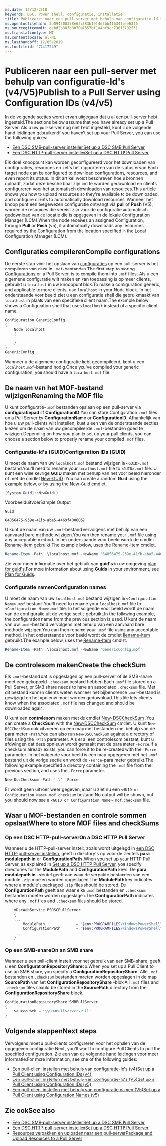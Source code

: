 ```yaml
---
ms.date: 12/12/2018
keywords: DSC, Power shell, configuratie, installatie
title: Publiceren naar een pull-server met behulp van configuratie-Id's (v4/V5)
ms.openlocfilehash: 3b094308338e62c783b19f4d3bb41634feee63f6
ms.sourcegitcommit: debd2b38fb8070a7357bf1a4bf9cc736f3702f31
ms.translationtype: MT
ms.contentlocale: nl-NL
ms.lasthandoff: 12/05/2019
ms.locfileid: "74417249"
---
```

# <a name="publish-to-a-pull-server-using-configuration-ids-v4v5"></a><span data-ttu-id="fe6a4-103">Publiceren naar een pull-server met behulp van configuratie-Id's (v4/V5)</span><span class="sxs-lookup"><span data-stu-id="fe6a4-103">Publish to a Pull Server using Configuration IDs (v4/v5)</span></span>

<span data-ttu-id="fe6a4-104">In de volgende secties wordt ervan uitgegaan dat u al een pull-server hebt ingesteld.</span><span class="sxs-lookup"><span data-stu-id="fe6a4-104">The sections below assume that you have already set up a Pull Server.</span></span> <span data-ttu-id="fe6a4-105">Als u uw pull-server nog niet hebt ingesteld, kunt u de volgende hand leidingen gebruiken:</span><span class="sxs-lookup"><span data-stu-id="fe6a4-105">If you haven't set up your Pull Server, you can use the following guides:</span></span>

- [<span data-ttu-id="fe6a4-106">Een DSC SMB-pull-server instellen</span><span class="sxs-lookup"><span data-stu-id="fe6a4-106">Set up a DSC SMB Pull Server</span></span>](pullServerSmb.md)
- [<span data-ttu-id="fe6a4-107">Een DSC HTTP-pull-server instellen</span><span class="sxs-lookup"><span data-stu-id="fe6a4-107">Set up a DSC HTTP Pull Server</span></span>](pullServer.md)

<span data-ttu-id="fe6a4-108">Elk doel knooppunt kan worden geconfigureerd voor het downloaden van configuraties, resources en zelfs het rapporteren van de status ervan.</span><span class="sxs-lookup"><span data-stu-id="fe6a4-108">Each target node can be configured to download configurations, resources, and even report its status.</span></span> <span data-ttu-id="fe6a4-109">In dit artikel wordt beschreven hoe u bronnen uploadt, zodat deze beschikbaar zijn om te worden gedownload en clients configureren voor het automatisch downloaden van resources.</span><span class="sxs-lookup"><span data-stu-id="fe6a4-109">This article shows you how to upload resources so they're available to be downloaded, and configure clients to automatically download resources.</span></span> <span data-ttu-id="fe6a4-110">Wanneer het knoop punt een toegewezen configuratie ontvangt via **pull** of **Push** (V5), worden de resources die vereist zijn voor de configuratie automatisch gedownload van de locatie die is opgegeven in de lokale Configuration Manager (LCM).</span><span class="sxs-lookup"><span data-stu-id="fe6a4-110">When the node receives an assigned Configuration, through **Pull** or **Push** (v5), it automatically downloads any resources required by the Configuration from the location specified in the Local Configuration Manager (LCM).</span></span>

## <a name="compile-configurations"></a><span data-ttu-id="fe6a4-111">Configuraties compileren</span><span class="sxs-lookup"><span data-stu-id="fe6a4-111">Compile configurations</span></span>

<span data-ttu-id="fe6a4-112">De eerste stap voor het opslaan van [configuraties](../configurations/configurations.md) op een pull-server is het compileren van deze in `.mof`-bestanden.</span><span class="sxs-lookup"><span data-stu-id="fe6a4-112">The first step to storing [Configurations](../configurations/configurations.md) on a Pull Server, is to compile them into `.mof` files.</span></span> <span data-ttu-id="fe6a4-113">Als u een algemene configuratie wilt maken en van toepassing is op meer clients, gebruikt u `localhost` in uw knooppunt blok.</span><span class="sxs-lookup"><span data-stu-id="fe6a4-113">To make a configuration generic, and applicable to more clients, use `localhost` in your Node block.</span></span> <span data-ttu-id="fe6a4-114">In het onderstaande voor beeld ziet u een configuratie shell die gebruikmaakt van `localhost` in plaats van een specifieke client naam.</span><span class="sxs-lookup"><span data-stu-id="fe6a4-114">The example below shows a Configuration shell that uses `localhost` instead of a specific client name.</span></span>

```powershell
Configuration GenericConfig
{
    Node localhost
    {

    }
}
GenericConfig
```

<span data-ttu-id="fe6a4-115">Wanneer u de algemene configuratie hebt gecompileerd, hebt u een `localhost.mof`-bestand nodig.</span><span class="sxs-lookup"><span data-stu-id="fe6a4-115">Once you've compiled your generic configuration, you should have a `localhost.mof` file.</span></span>

## <a name="renaming-the-mof-file"></a><span data-ttu-id="fe6a4-116">De naam van het MOF-bestand wijzigen</span><span class="sxs-lookup"><span data-stu-id="fe6a4-116">Renaming the MOF file</span></span>

<span data-ttu-id="fe6a4-117">U kunt configuratie-`.mof` bestanden opslaan op een pull-server via **configuratiepad** of **ConfigurationID**.</span><span class="sxs-lookup"><span data-stu-id="fe6a4-117">You can store Configuration `.mof` files on a Pull Server by **ConfigurationName** or **ConfigurationID**.</span></span> <span data-ttu-id="fe6a4-118">Afhankelijk van hoe u uw pull-clients wilt instellen, kunt u een van de onderstaande secties kiezen om de naam van uw gecompileerde `.mof`-bestanden goed te wijzigen.</span><span class="sxs-lookup"><span data-stu-id="fe6a4-118">Depending on how you plan to set up your pull clients, you can choose a section below to properly rename your compiled `.mof` files.</span></span>

### <a name="configuration-ids-guid"></a><span data-ttu-id="fe6a4-119">Configuratie-Id's (GUID)</span><span class="sxs-lookup"><span data-stu-id="fe6a4-119">Configuration IDs (GUID)</span></span>

<span data-ttu-id="fe6a4-120">U moet de naam van uw `localhost.mof` bestand wijzigen in `<GUID>.mof` bestand.</span><span class="sxs-lookup"><span data-stu-id="fe6a4-120">You'll need to rename your `localhost.mof` file to `<GUID>.mof` file.</span></span> <span data-ttu-id="fe6a4-121">U kunt een wille keurige **GUID** maken met behulp van het voor beeld hieronder of met de cmdlet [New-GUID](/powershell/module/microsoft.powershell.utility/new-guid) .</span><span class="sxs-lookup"><span data-stu-id="fe6a4-121">You can create a random **Guid** using the example below, or by using the [New-Guid](/powershell/module/microsoft.powershell.utility/new-guid) cmdlet.</span></span>

```powershell
[System.Guid]::NewGuid()
```

<span data-ttu-id="fe6a4-122">Voorbeelduitvoer</span><span class="sxs-lookup"><span data-stu-id="fe6a4-122">Sample Output</span></span>

```Output
Guid
----
64856475-939e-41fb-aba5-4469f4006059
```

<span data-ttu-id="fe6a4-123">U kunt de naam van uw `.mof`-bestand vervolgens met behulp van een aanvaard bare methode wijzigen.</span><span class="sxs-lookup"><span data-stu-id="fe6a4-123">You can then rename your `.mof` file using any acceptable method.</span></span> <span data-ttu-id="fe6a4-124">In het onderstaande voor beeld wordt de cmdlet [Rename-item](/powershell/module/microsoft.powershell.management/rename-item) gebruikt.</span><span class="sxs-lookup"><span data-stu-id="fe6a4-124">The example below, uses the [Rename-Item](/powershell/module/microsoft.powershell.management/rename-item) cmdlet.</span></span>

```powershell
Rename-Item -Path .\localhost.mof -NewName '64856475-939e-41fb-aba5-4469f4006059.mof'
```

<span data-ttu-id="fe6a4-125">Zie voor meer informatie over het gebruik van **guid's** in uw omgeving [plan for guid's](/powershell/scripting/dsc/secureserver#guids).</span><span class="sxs-lookup"><span data-stu-id="fe6a4-125">For more information about using **Guids** in your environment, see [Plan for Guids](/powershell/scripting/dsc/secureserver#guids).</span></span>

### <a name="configuration-names"></a><span data-ttu-id="fe6a4-126">Configuratie namen</span><span class="sxs-lookup"><span data-stu-id="fe6a4-126">Configuration names</span></span>

<span data-ttu-id="fe6a4-127">U moet de naam van uw `localhost.mof` bestand wijzigen in `<Configuration Name>.mof` bestand.</span><span class="sxs-lookup"><span data-stu-id="fe6a4-127">You'll need to rename your `localhost.mof` file to `<Configuration Name>.mof` file.</span></span> <span data-ttu-id="fe6a4-128">In het volgende voor beeld wordt de naam van de configuratie uit de vorige sectie gebruikt.</span><span class="sxs-lookup"><span data-stu-id="fe6a4-128">In the following example, the configuration name from the previous section is used.</span></span> <span data-ttu-id="fe6a4-129">U kunt de naam van uw `.mof`-bestand vervolgens met behulp van een aanvaard bare methode wijzigen.</span><span class="sxs-lookup"><span data-stu-id="fe6a4-129">You can then rename your `.mof` file using any acceptable method.</span></span> <span data-ttu-id="fe6a4-130">In het onderstaande voor beeld wordt de cmdlet [Rename-item](/powershell/module/microsoft.powershell.management/rename-item) gebruikt.</span><span class="sxs-lookup"><span data-stu-id="fe6a4-130">The example below, uses the [Rename-Item](/powershell/module/microsoft.powershell.management/rename-item) cmdlet.</span></span>

```powershell
Rename-Item -Path .\localhost.mof -NewName 'GenericConfig.mof'
```

## <a name="create-the-checksum"></a><span data-ttu-id="fe6a4-131">De controlesom maken</span><span class="sxs-lookup"><span data-stu-id="fe6a4-131">Create the checkSum</span></span>

<span data-ttu-id="fe6a4-132">Elk `.mof`-bestand dat is opgeslagen op een pull-server of de SMB-share moet een gekoppeld `.checksum` bestand hebben.</span><span class="sxs-lookup"><span data-stu-id="fe6a4-132">Each `.mof` file stored on a Pull Server, or SMB share needs to have an associated `.checksum` file.</span></span>
<span data-ttu-id="fe6a4-133">Met dit bestand kunnen clients weten wanneer het bijbehorende `.mof`-bestand is gewijzigd en het opnieuw moet worden gedownload.</span><span class="sxs-lookup"><span data-stu-id="fe6a4-133">This file lets clients know when the associated `.mof` file has changed and should be downloaded again.</span></span>

<span data-ttu-id="fe6a4-134">U kunt een **controlesom** maken met de cmdlet [New-DSCCheckSum](/powershell/module/psdesiredstateconfiguration/new-dscchecksum) .</span><span class="sxs-lookup"><span data-stu-id="fe6a4-134">You can create a **CheckSum** with the [New-DSCCheckSum](/powershell/module/psdesiredstateconfiguration/new-dscchecksum) cmdlet.</span></span> <span data-ttu-id="fe6a4-135">U kunt `New-DSCCheckSum` ook uitvoeren op een map met bestanden met behulp van de para meter `-Path`.</span><span class="sxs-lookup"><span data-stu-id="fe6a4-135">You can also run `New-DSCCheckSum` against a directory of files using the `-Path` parameter.</span></span>
<span data-ttu-id="fe6a4-136">Als er al een controlesom bestaat, kunt u afdwingen dat deze opnieuw wordt gemaakt met de para meter `-Force`.</span><span class="sxs-lookup"><span data-stu-id="fe6a4-136">If a checksum already exists, you can force it to be re-created with the `-Force` parameter.</span></span> <span data-ttu-id="fe6a4-137">In het volgende voor beeld is een map opgegeven met het `.mof`-bestand uit de vorige sectie en wordt de `-Force`-para meter gebruikt.</span><span class="sxs-lookup"><span data-stu-id="fe6a4-137">The following example specified a directory containing the `.mof` file from the previous section, and uses the `-Force` parameter.</span></span>

```powershell
New-DscChecksum -Path '.\' -Force
```

<span data-ttu-id="fe6a4-138">Er wordt geen uitvoer weer gegeven, maar u ziet nu een `<GUID or Configuration Name>.mof.checksum` bestand.</span><span class="sxs-lookup"><span data-stu-id="fe6a4-138">No output will be shown, but you should now see a `<GUID or Configuration Name>.mof.checksum` file.</span></span>

## <a name="where-to-store-mof-files-and-checksums"></a><span data-ttu-id="fe6a4-139">Waar u MOF-bestanden en controle sommen opslaat</span><span class="sxs-lookup"><span data-stu-id="fe6a4-139">Where to store MOF files and checkSums</span></span>

### <a name="on-a-dsc-http-pull-server"></a><span data-ttu-id="fe6a4-140">Op een DSC HTTP-pull-server</span><span class="sxs-lookup"><span data-stu-id="fe6a4-140">On a DSC HTTP Pull Server</span></span>

<span data-ttu-id="fe6a4-141">Wanneer u de HTTP-pull-server instelt, zoals wordt uitgelegd in [een DSC HTTP-pull-server instellen](pullServer.md), geeft u directory's op voor de sleutels **para modulepath in** en **ConfigurationPath** .</span><span class="sxs-lookup"><span data-stu-id="fe6a4-141">When you set up your HTTP Pull Server, as explained in [Set up a DSC HTTP Pull Server](pullServer.md), you specify directories for the **ModulePath** and **ConfigurationPath** keys.</span></span> <span data-ttu-id="fe6a4-142">De **para modulepath in** -sleutel geeft aan waar de verpakte bestanden van een module `.zip` moeten worden opgeslagen.</span><span class="sxs-lookup"><span data-stu-id="fe6a4-142">The **ModulePath** key indicates where a module's packaged `.zip` files should be stored.</span></span> <span data-ttu-id="fe6a4-143">De **ConfigurationPath** geeft aan waar elke `.mof` bestanden en `.checksum` bestanden moeten worden opgeslagen.</span><span class="sxs-lookup"><span data-stu-id="fe6a4-143">The **ConfigurationPath** indicates where any `.mof` files and `.checksum` files should be stored.</span></span>

```powershell
    xDscWebService PSDSCPullServer
    {
    ...
        ModulePath              = "$env:PROGRAMFILES\WindowsPowerShell\DscService\Modules"
        ConfigurationPath       = "$env:PROGRAMFILES\WindowsPowerShell\DscService\Configuration"
    ...
    }

```

### <a name="on-an-smb-share"></a><span data-ttu-id="fe6a4-144">Op een SMB-share</span><span class="sxs-lookup"><span data-stu-id="fe6a4-144">On an SMB share</span></span>

<span data-ttu-id="fe6a4-145">Wanneer u een pull-client instelt voor het gebruik van een SMB-share, geeft u een **ConfigurationRepositoryShare**op.</span><span class="sxs-lookup"><span data-stu-id="fe6a4-145">When you set up a Pull Client to use an SMB share, you specify a **ConfigurationRepositoryShare**.</span></span>
<span data-ttu-id="fe6a4-146">Alle `.mof` bestanden en `.checksum` bestanden moeten worden opgeslagen in de map **SourcePath** van het **ConfigurationRepositoryShare** -blok.</span><span class="sxs-lookup"><span data-stu-id="fe6a4-146">All `.mof` files and `.checksum` files should be stored in the **SourcePath** directory from the **ConfigurationRepositoryShare** block.</span></span>

```powershell
ConfigurationRepositoryShare SMBPullServer
{
    SourcePath = '\\SMBPullServer\Pull'
}
```

## <a name="next-steps"></a><span data-ttu-id="fe6a4-147">Volgende stappen</span><span class="sxs-lookup"><span data-stu-id="fe6a4-147">Next steps</span></span>

<span data-ttu-id="fe6a4-148">Vervolgens moet u pull-clients configureren voor het ophalen van de opgegeven configuratie.</span><span class="sxs-lookup"><span data-stu-id="fe6a4-148">Next, you'll want to configure Pull Clients to pull the specified configuration.</span></span> <span data-ttu-id="fe6a4-149">Zie een van de volgende hand leidingen voor meer informatie:</span><span class="sxs-lookup"><span data-stu-id="fe6a4-149">For more information, see one of the following guides:</span></span>

- [<span data-ttu-id="fe6a4-150">Een pull-client instellen met behulp van configuratie-Id's (v4)</span><span class="sxs-lookup"><span data-stu-id="fe6a4-150">Set up a Pull Client using Configuration IDs (v4)</span></span>](pullClientConfigId4.md)
- [<span data-ttu-id="fe6a4-151">Een pull-client instellen met behulp van configuratie-Id's (V5)</span><span class="sxs-lookup"><span data-stu-id="fe6a4-151">Set up a Pull Client using Configuration IDs (v5)</span></span>](pullClientConfigId.md)
- [<span data-ttu-id="fe6a4-152">Een pull-client instellen met behulp van configuratie namen (V5)</span><span class="sxs-lookup"><span data-stu-id="fe6a4-152">Set up a Pull Client using Configuration Names (v5)</span></span>](pullClientConfigNames.md)

## <a name="see-also"></a><span data-ttu-id="fe6a4-153">Zie ook</span><span class="sxs-lookup"><span data-stu-id="fe6a4-153">See also</span></span>

- [<span data-ttu-id="fe6a4-154">Een DSC SMB-pull-server instellen</span><span class="sxs-lookup"><span data-stu-id="fe6a4-154">Set up a DSC SMB Pull Server</span></span>](pullServerSmb.md)
- [<span data-ttu-id="fe6a4-155">Een DSC HTTP-pull-server instellen</span><span class="sxs-lookup"><span data-stu-id="fe6a4-155">Set up a DSC HTTP Pull Server</span></span>](pullServer.md)
- [<span data-ttu-id="fe6a4-156">Resources verpakken en uploaden naar een pull-server</span><span class="sxs-lookup"><span data-stu-id="fe6a4-156">Package and Upload Resources to a Pull Server</span></span>](package-upload-resources.md)
